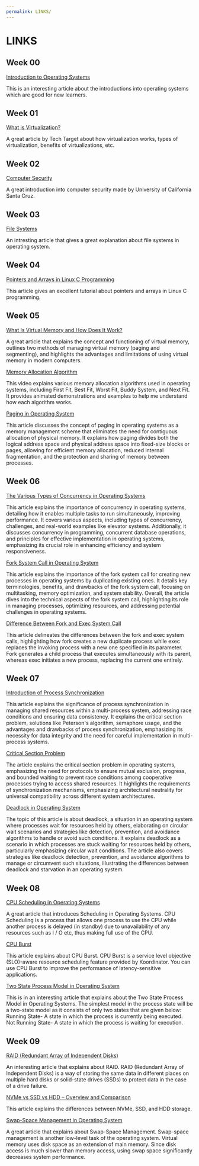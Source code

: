 ```yaml
---
permalink: LINKS/
---
```


# LINKS

## Week 00

[Introduction to Operating Systems](https://www.geeksforgeeks.org/introduction-of-operating-system-set-1/)

This is an interesting article about the introductions into operating systems which are good for new learners.

   
## Week 01

[What is Virtualization?](https://www.techtarget.com/searchitoperations/definition/virtualization)

A great article by Tech Target about how virtualization works, types of virtualization, benefits of virtualizations, etc.
   
## Week 02

[Computer Security](https://its.ucsc.edu/security/training/docs/intro.pdf)

A great introduction into computer security made by University of California Santa Cruz.
    
## Week 03

[File Systems](https://www.geeksforgeeks.org/file-systems-in-operating-system/)

An intresting article that gives a great explanation about file systems in operating system.
    
## Week 04

[Pointers and Arrays in Linux C Programming](https://www.howtoforge.com/linux-c-programming-tutorial-part-19-pointers-and-arrays/#:~:text=Pointers%20are%20a%20special%20kind,store%20an%20address%20into%20it.)

This article gives an excellent tutorial about pointers and arrays in Linux C programming.
   
## Week 05

[What Is Virtual Memory and How Does It Work?](https://www.indeed.com/career-advice/career-development/virtual-memory)

A great article that explains the concept and functioning of virtual memory, outlines two methods of managing virtual memory (paging and segmenting), and highlights the advantages and limitations of using virtual memory in modern computers.
    
[Memory Allocation Algorithm](https://www.youtube.com/watch?v=10vroQb5IdY)

This video explains various memory allocation algorithms used in operating systems, including First Fit, Best Fit, Worst Fit, Buddy System, and Next Fit. It provides animated demonstrations and examples to help me understand how each algorithm works.

[Paging in Operating System](https://www.geeksforgeeks.org/paging-in-operating-system/)

This article discusses the concept of paging in operating systems as a memory management scheme that eliminates the need for contiguous allocation of physical memory. It explains how paging divides both the logical address space and physical address space into fixed-size blocks or pages, allowing for efficient memory allocation, reduced internal fragmentation, and the protection and sharing of memory between processes.

## Week 06

[The Various Types of Concurrency in Operating Systems](https://lemp.io/the-various-types-of-concurrency-in-operating-systems/)
   
This article explains the importance of concurrency in operating systems, detailing how it enables multiple tasks to run simultaneously, improving performance. It covers various aspects, including types of concurrency, challenges, and real-world examples like elevator systems. Additionally, it discusses concurrency in programming, concurrent database operations, and principles for effective implementation in operating systems, emphasizing its crucial role in enhancing efficiency and system responsiveness.

[Fork System Call in Operating System](https://www.geeksforgeeks.org/fork-system-call-in-operating-system/)

This article explains the importance of the fork system call for creating new processes in operating systems by duplicating existing ones. It details key terminologies, benefits, and drawbacks of the fork system call, focusing on multitasking, memory optimization, and system stability. Overall, the article dives into the technical aspects of the fork system call, highlighting its role in managing processes, optimizing resources, and addressing potential challenges in operating systems.

[Difference Between Fork and Exec System Call](https://binaryterms.com/difference-between-fork-and-exec-system-call.html)

This article delineates the differences between the fork and exec system calls, highlighting how fork creates a new duplicate process while exec replaces the invoking process with a new one specified in its parameter. Fork generates a child process that executes simultaneously with its parent, whereas exec initiates a new process, replacing the current one entirely.

## Week 07

[Introduction of Process Synchronization](https://www.geeksforgeeks.org/introduction-of-process-synchronization/)

This article explains the significance of process synchronization in managing shared resources within a multi-process system, addressing race conditions and ensuring data consistency. It explains the critical section problem, solutions like Peterson's algorithm, semaphore usage, and the advantages and drawbacks of process synchronization, emphasizing its necessity for data integrity and the need for careful implementation in multi-process systems.

[Critical Section Problem](https://www.javatpoint.com/os-critical-section-problem)

The article explains the critical section problem in operating systems, emphasizing the need for protocols to ensure mutual exclusion, progress, and bounded waiting to prevent race conditions among cooperative processes trying to access shared resources. It highlights the requirements of synchronization mechanisms, emphasizing architectural neutrality for universal compatibility across different system architectures.

[Deadlock in Operating System](https://www.guru99.com/deadlock-in-operating-system.html)

The topic of this article is about deadlock, a situation in an operating system where processes wait for resources held by others, elaborating on circular wait scenarios and strategies like detection, prevention, and avoidance algorithms to handle or avoid such conditions. It explains deadlock as a scenario in which processes are stuck waiting for resources held by others, particularly emphasizing circular wait conditions. The article also covers strategies like deadlock detection, prevention, and avoidance algorithms to manage or circumvent such situations, illustrating the differences between deadlock and starvation in an operating system.

## Week 08

[CPU Scheduling in Operating Systems](https://www.geeksforgeeks.org/cpu-scheduling-in-operating-systems/)

A great article that introduces Scheduling in Operating Systems. CPU Scheduling is a process that allows one process to use the CPU while another process is delayed (in standby) due to unavailability of any resources such as I / O etc, thus making full use of the CPU.

[CPU Burst](https://koordinator.sh/docs/user-manuals/cpu-burst/)

This article explains about CPU Burst. CPU Burst is a service level objective (SLO)-aware resource scheduling feature provided by Koordinator. You can use CPU Burst to improve the performance of latency-sensitive applications. 

[Two State Process Model in Operating System](https://www.javatpoint.com/two-state-process-model-in-operating-system)

This is in an interesting article that explains about the Two State Process Model in Operating Systems. The simplest model in the process state will be a two-state model as it consists of only two states that are given below: Running State- A state in which the process is currently being executed. Not Running State- A state in which the process is waiting for execution.

## Week 09

[RAID (Redundant Array of Independent Disks)](https://www.techtarget.com/searchstorage/definition/RAID#:~:text=Brien%20Posey-,What%20is%20RAID%3F,case%20of%20a%20drive%20failure.)

An interesting article that explains about RAID. RAID (Redundant Array of Independent Disks) is a way of storing the same data in different places on multiple hard disks or solid-state drives (SSDs) to protect data in the case of a drive failure.

[NVMe vs SSD vs HDD – Overview and Comparison](https://unihost.com/help/nvme-vs-ssd-vs-hdd-overview-and-comparison/)

This article explains the differences between NVMe, SSD, and HDD storage.

[Swap-Space Management in Operating System](https://www.javatpoint.com/swap-space-management-in-operating-system#:~:text=Uses%20of%20Swap%20Space&text=Swapping%20is%20a%20memory%20management,main%20memory%20for%20continued%20execution.)

A great article that explains about Swap-Space Management. Swap-space management is another low-level task of the operating system. Virtual memory uses disk space as an extension of main memory. Since disk access is much slower than memory access, using swap space significantly decreases system performance.
